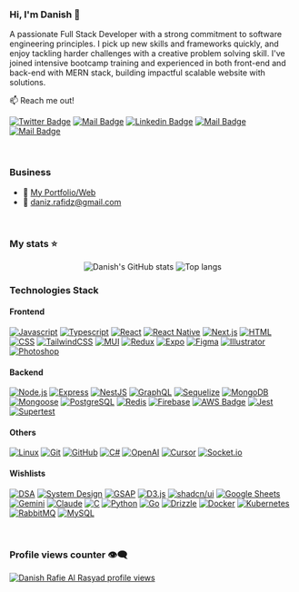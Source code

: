 ### Hi, I'm Danish 👋

A passionate Full Stack Developer with a strong commitment to software engineering principles. I pick up new skills and frameworks quickly, and enjoy tackling harder challenges with a creative problem solving skill. I've joined intensive bootcamp training and experienced in both front-end and back-end with MERN stack, building impactful scalable website with solutions.

:mailbox: Reach me out!

[![Twitter Badge](https://img.shields.io/badge/-@Twitter-1ca0f1?style=flat&labelColor=1ca0f1&logo=twitter&logoColor=white&link=https://twitter.com/MaksymRudnyi)](https://twitter.com/DevDanzen) 
[![Mail Badge](https://img.shields.io/badge/-Youtube-e74c3c?style=flat&labelColor=e74c3c&logo=youtube&logoColor=white)]([https://youtube.com/@MaksymRudnyi?si=rYeYSkEaREqugOCt](https://www.youtube.com/@DevDanzen))
[![Linkedin Badge](https://img.shields.io/badge/-Linkedin-0e76a8?style=flat&labelColor=0e76a8&logo=linkedin&logoColor=white)](https://www.linkedin.com/in/https://www.linkedin.com/in/danish-rafie-al-rasyad//) 
[![Mail Badge](https://img.shields.io/badge/-@Instagram-e84393?style=flat&labelColor=e84393&logo=instagram&logoColor=white)](https://www.instagram.com/devdanzen/) 
[![Mail Badge](https://img.shields.io/badge/-Email-c0392b?style=flat&labelColor=c0392b&logo=gmail&logoColor=white)](mailto:daniz.rafidz@gmail.com)

<br/>

### Business
- :paperclip: [My Portfolio/Web](https://devdanzen.vercel.app/)
- :email: daniz.rafidz@gmail.com

<br/>

### My stats ⭐

<div align="center">
<img alt="Danish's GitHub stats" src="https://github-readme-stats.vercel.app/api?username=devdanzen&show_icons=true&theme=transparent"/>
<img alt="Top langs" src="https://github-readme-stats.vercel.app/api/top-langs/?username=devdanzen&layout=compact&&langs_count=8"/>
</div>

### Technologies Stack

#### Frontend
[![Javascript](https://img.shields.io/badge/-Javascript-F0DB4F?style=for-the-badge&labelColor=black&logo=javascript&logoColor=F0DB4F)](#)
[![Typescript](https://img.shields.io/badge/-Typescript-007ACC?style=for-the-badge&labelColor=black&logo=typescript&logoColor=007ACC)](#)
[![React](https://img.shields.io/badge/-React-61DAFB?style=for-the-badge&labelColor=black&logo=react&logoColor=61DAFB)](#)
[![React Native](https://img.shields.io/badge/-React_Native-61DAFB?style=for-the-badge&labelColor=black&logo=react&logoColor=61DAFB)](#)
[![Next.js](https://img.shields.io/badge/-Next.js-000000?style=for-the-badge&labelColor=black&logo=next.js&logoColor=white)](#)
[![HTML](https://img.shields.io/badge/-HTML5-E34F26?style=for-the-badge&labelColor=black&logo=html5&logoColor=E34F26)](#)
[![CSS](https://img.shields.io/badge/-CSS3-1572B6?style=for-the-badge&labelColor=black&logo=css3&logoColor=1572B6)](#)
[![TailwindCSS](https://img.shields.io/badge/-TailwindCSS-38B2AC?style=for-the-badge&labelColor=black&logo=tailwindcss&logoColor=38B2AC)](#)
[![MUI](https://img.shields.io/badge/-MUI-007FFF?style=for-the-badge&labelColor=black&logo=mui&logoColor=007FFF)](#)
[![Redux](https://img.shields.io/badge/-Redux-764ABC?style=for-the-badge&labelColor=black&logo=redux&logoColor=764ABC)](#)
[![Expo](https://img.shields.io/badge/-Expo-000020?style=for-the-badge&labelColor=black&logo=expo&logoColor=white)](#)
[![Figma](https://img.shields.io/badge/-Figma-F24E1E?style=for-the-badge&labelColor=black&logo=figma&logoColor=F24E1E)](#)
[![Illustrator](https://img.shields.io/badge/-Illustrator-FF9A00?style=for-the-badge&labelColor=black&logo=adobeillustrator&logoColor=FF9A00)](#)
[![Photoshop](https://img.shields.io/badge/-Photoshop-31A8FF?style=for-the-badge&labelColor=black&logo=adobephotoshop&logoColor=31A8FF)](#)

#### Backend
[![Node.js](https://img.shields.io/badge/-Node.js-3C873A?style=for-the-badge&labelColor=black&logo=node.js&logoColor=3C873A)](#)
[![Express](https://img.shields.io/badge/-Express-000000?style=for-the-badge&labelColor=black&logo=express&logoColor=white)](#)
[![NestJS](https://img.shields.io/badge/-NestJS-E0234E?style=for-the-badge&labelColor=black&logo=nestjs&logoColor=E0234E)](#)
[![GraphQL](https://img.shields.io/badge/-GraphQL-e535ab?style=for-the-badge&labelColor=black&logo=graphql&logoColor=e535ab)](#)
[![Sequelize](https://img.shields.io/badge/-Sequelize-52B0E7?style=for-the-badge&labelColor=black&logo=sequelize&logoColor=52B0E7)](#)
[![MongoDB](https://img.shields.io/badge/-MongoDB-47A248?style=for-the-badge&labelColor=black&logo=mongodb&logoColor=47A248)](#)
[![Mongoose](https://img.shields.io/badge/-Mongoose-880000?style=for-the-badge&labelColor=black&logo=mongoose&logoColor=880000)](#)
[![PostgreSQL](https://img.shields.io/badge/-PostgreSQL-336791?style=for-the-badge&labelColor=black&logo=postgresql&logoColor=336791)](#)
[![Redis](https://img.shields.io/badge/-Redis-DC382D?style=for-the-badge&labelColor=black&logo=redis&logoColor=DC382D)](#)
[![Firebase](https://img.shields.io/badge/-Firebase-FFCA28?style=for-the-badge&labelColor=black&logo=firebase&logoColor=FFCA28)](#)
[![AWS Badge](https://img.shields.io/badge/-AWS-232F3E?style=for-the-badge&labelColor=black&logo=amazonaws&logoColor=FF9900)](#)
[![Jest](https://img.shields.io/badge/-Jest-C21325?style=for-the-badge&labelColor=black&logo=jest&logoColor=C21325)](#)
[![Supertest](https://img.shields.io/badge/-Supertest-FF69B4?style=for-the-badge&labelColor=black&logo=jest&logoColor=FF69B4)](#)

#### Others
[![Linux](https://img.shields.io/badge/-Linux-FCC624?style=for-the-badge&labelColor=black&logo=linux&logoColor=FCC624)](#)
[![Git](https://img.shields.io/badge/-Git-F05032?style=for-the-badge&labelColor=black&logo=git&logoColor=F05032)](#)
[![GitHub](https://img.shields.io/badge/-GitHub-181717?style=for-the-badge&labelColor=black&logo=github&logoColor=white)](#)
[![C#](https://img.shields.io/badge/-C%23-239120?style=for-the-badge&labelColor=black&logo=csharp&logoColor=239120)](#)
[![OpenAI](https://img.shields.io/badge/-OpenAI-412991?style=for-the-badge&labelColor=black&logo=openai&logoColor=white)](#)
[![Cursor](https://img.shields.io/badge/-Cursor-5A5A5A?style=for-the-badge&labelColor=black&logo=cursor&logoColor=white)](#)
[![Socket.io](https://img.shields.io/badge/-Socket.io-010101?style=for-the-badge&labelColor=black&logo=socket.io&logoColor=white)](#)

#### Wishlists
[![DSA](https://img.shields.io/badge/-Data_Structures_&_Algorithms-0077B5?style=for-the-badge&labelColor=black&logo=leetcode&logoColor=orange)](#)
[![System Design](https://img.shields.io/badge/-System_Design-FF8800?style=for-the-badge&labelColor=black&logo=databricks&logoColor=white)](#)
[![GSAP](https://img.shields.io/badge/-GSAP-88CE02?style=for-the-badge&labelColor=black&logo=greensock&logoColor=88CE02)](#)
[![D3.js](https://img.shields.io/badge/-D3.js-F9A03C?style=for-the-badge&labelColor=black&logo=d3dotjs&logoColor=F9A03C)](#)
[![shadcn/ui](https://img.shields.io/badge/-shadcn/ui-white?style=for-the-badge&labelColor=black&logo=vercel&logoColor=white)](#)
[![Google Sheets](https://img.shields.io/badge/-Google_Sheets-34A853?style=for-the-badge&labelColor=black&logo=google-sheets&logoColor=34A853)](#)
[![Gemini](https://img.shields.io/badge/-Gemini-4285F4?style=for-the-badge&labelColor=black&logo=google&logoColor=white)](#)
[![Claude](https://img.shields.io/badge/-Claude-8A63D2?style=for-the-badge&labelColor=black&logoColor=white&logo=anthropic)](#)
[![C](https://img.shields.io/badge/-C-00599C?style=for-the-badge&labelColor=black&logo=c&logoColor=00599C)](#)
[![Python](https://img.shields.io/badge/-Python-3776AB?style=for-the-badge&labelColor=black&logo=python&logoColor=3776AB)](#)
[![Go](https://img.shields.io/badge/-Go-00ADD8?style=for-the-badge&labelColor=black&logo=go&logoColor=00ADD8)](#)
[![Drizzle](https://img.shields.io/badge/-Drizzle-FF8B6E?style=for-the-badge&labelColor=black&logo=drizzle&logoColor=FF8B6E)](#)
[![Docker](https://img.shields.io/badge/-Docker-2496ED?style=for-the-badge&labelColor=black&logo=docker&logoColor=2496ED)](#)
[![Kubernetes](https://img.shields.io/badge/-Kubernetes-326CE5?style=for-the-badge&labelColor=black&logo=kubernetes&logoColor=326CE5)](#)
[![RabbitMQ](https://img.shields.io/badge/-RabbitMQ-FF6600?style=for-the-badge&labelColor=black&logo=rabbitmq&logoColor=FF6600)](#)
[![MySQL](https://img.shields.io/badge/-MySQL-4479A1?style=for-the-badge&labelColor=black&logo=mysql&logoColor=4479A1)](#)

<br/>

### Profile views counter 👁️‍🗨️
[![Danish Rafie Al Rasyad profile views](https://u8views.com/api/v1/github/profiles/105960343/views/day-week-month-total-count.svg)](https://u8views.com/github/devdanzen)


[reactplaylist]:https://youtube.com/playlist?list=PLlYbsPJVZjBygXalKUVKkvFyHQ1NifIiW&si=pj2Rfx3ztZjb_c1P
[graphqllist]: https://youtube.com/playlist?list=PLlYbsPJVZjByzzOLWl2n15n0uQ7m8loEh&si=0NXO3LQENlDOOqdK
